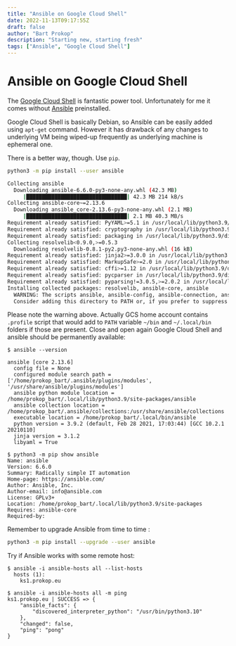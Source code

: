 ```yaml
---
title: "Ansible on Google Cloud Shell"
date: 2022-11-13T09:17:55Z
draft: false
author: "Bart Prokop"
description: "Starting new, starting fresh"
tags: ["Ansible", "Google Cloud Shell"]
---
```


# Ansible on Google Cloud Shell

The [Google Cloud Shell](https://shell.cloud.google.com/?show=terminal) is fantastic power tool. Unfortunately for me it comes without [Ansible](https://github.com/ansible/ansible) preinstalled.

Google Cloud Shell is basically Debian, so Ansible can be easily added using `apt-get` command.
However it has drawback of any changes to underlying VM being wiped-up frequently as underlying machine is ephemeral one.

There is a better way, though. Use `pip`.

```bash
python3 -m pip install --user ansible

Collecting ansible
  Downloading ansible-6.6.0-py3-none-any.whl (42.3 MB)
     |████████████████████████████████| 42.3 MB 214 kB/s
Collecting ansible-core~=2.13.6
  Downloading ansible_core-2.13.6-py3-none-any.whl (2.1 MB)
     |████████████████████████████████| 2.1 MB 40.3 MB/s
Requirement already satisfied: PyYAML>=5.1 in /usr/local/lib/python3.9/dist-packages (from ansible-core~=2.13.6->ansible) (6.0)
Requirement already satisfied: cryptography in /usr/local/lib/python3.9/dist-packages (from ansible-core~=2.13.6->ansible) (38.0.3)
Requirement already satisfied: packaging in /usr/local/lib/python3.9/dist-packages (from ansible-core~=2.13.6->ansible) (21.3)
Collecting resolvelib<0.9.0,>=0.5.3
  Downloading resolvelib-0.8.1-py2.py3-none-any.whl (16 kB)
Requirement already satisfied: jinja2>=3.0.0 in /usr/local/lib/python3.9/dist-packages (from ansible-core~=2.13.6->ansible) (3.1.2)
Requirement already satisfied: MarkupSafe>=2.0 in /usr/local/lib/python3.9/dist-packages (from jinja2>=3.0.0->ansible-core~=2.13.6->ansible) (2.1.1)
Requirement already satisfied: cffi>=1.12 in /usr/local/lib/python3.9/dist-packages (from cryptography->ansible-core~=2.13.6->ansible) (1.15.1)
Requirement already satisfied: pycparser in /usr/local/lib/python3.9/dist-packages (from cffi>=1.12->cryptography->ansible-core~=2.13.6->ansible) (2.21)
Requirement already satisfied: pyparsing!=3.0.5,>=2.0.2 in /usr/local/lib/python3.9/dist-packages (from packaging->ansible-core~=2.13.6->ansible) (3.0.9)
Installing collected packages: resolvelib, ansible-core, ansible
  WARNING: The scripts ansible, ansible-config, ansible-connection, ansible-console, ansible-doc, ansible-galaxy, ansible-inventory, ansible-playbook, ansible-pull and ansible-vault are installed in '/home/prokop_bart/.local/bin' which is not on PATH.
  Consider adding this directory to PATH or, if you prefer to suppress this warning, use --no-warn-script-location.
```

Please note the warning above. Actually GCS home account contains `.profile` script that would add to `PATH` variable `~/bin` and `~/.local/bin` folders if those are present.
Close and open again Google Cloud Shell and ansible should be permanently available:

```
$ ansible --version

ansible [core 2.13.6]
  config file = None
  configured module search path = ['/home/prokop_bart/.ansible/plugins/modules', '/usr/share/ansible/plugins/modules']
  ansible python module location = /home/prokop_bart/.local/lib/python3.9/site-packages/ansible
  ansible collection location = /home/prokop_bart/.ansible/collections:/usr/share/ansible/collections
  executable location = /home/prokop_bart/.local/bin/ansible
  python version = 3.9.2 (default, Feb 28 2021, 17:03:44) [GCC 10.2.1 20210110]
  jinja version = 3.1.2
  libyaml = True
```

```
$ python3 -m pip show ansible
Name: ansible
Version: 6.6.0
Summary: Radically simple IT automation
Home-page: https://ansible.com/
Author: Ansible, Inc.
Author-email: info@ansible.com
License: GPLv3+
Location: /home/prokop_bart/.local/lib/python3.9/site-packages
Requires: ansible-core
Required-by:
```

Remember to upgrade Ansible from time to time :

```bash
python3 -m pip install --upgrade --user ansible
```

Try if Ansible works with some remote host:

```
$ ansible -i ansible-hosts all --list-hosts
  hosts (1):
    ks1.prokop.eu
```

```
$ ansible -i ansible-hosts all -m ping
ks1.prokop.eu | SUCCESS => {
    "ansible_facts": {
        "discovered_interpreter_python": "/usr/bin/python3.10"
    },
    "changed": false,
    "ping": "pong"
}
```
